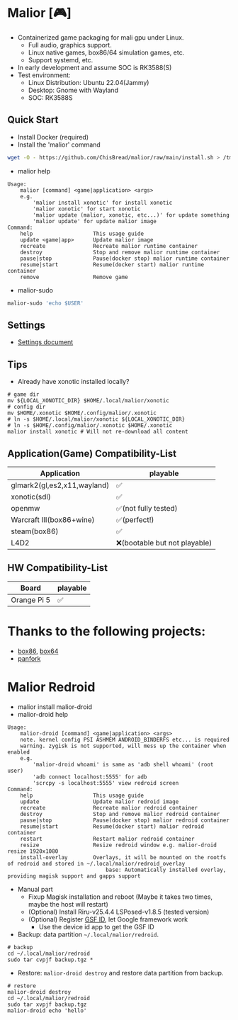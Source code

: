 # Malior [🎮]
- Containerized game packaging for mali gpu under Linux.
  - Full audio, graphics support.
  - Linux native games, box86/64 simulation games, etc.
  - Support systemd, etc.
- In early development and assume SOC is RK3588(S)
- Test environment: 
  - Linux Distribution: Ubuntu 22.04(Jammy)
  - Desktop: Gnome with Wayland
  - SOC: RK3588S

## Quick Start
- Install Docker (required)
- Install the 'malior' command
```bash
wget -O - https://github.com/ChisBread/malior/raw/main/install.sh > /tmp/malior-install.sh && bash /tmp/malior-install.sh  && rm /tmp/malior-install.sh 
```
- malior help
```
Usage: 
    malior [command] <game|application> <args>
    e.g. 
        'malior install xonotic' for install xonotic
        'malior xonotic' for start xonotic
        'malior update (malior, xonotic, etc...)' for update something
        'malior update' for update malior image
Command:
    help                   This usage guide
    update <game|app>      Update malior image
    recreate               Recreate malior runtime container
    destroy                Stop and remove malior runtime container
    pause|stop             Pause(docker stop) malior runtime container
    resume|start           Resume(docker start) malior runtime container
    remove                 Remove game
```
- malior-sudo
```bash
malior-sudo 'echo $USER'
```
## Settings
- [Settings document](./SETTINGS.md)
## Tips
- Already have xonotic installed locally?
```
# game dir
mv ${LOCAL_XONOTIC_DIR} $HOME/.local/malior/xonotic
# config dir
mv $HOME/.xonotic $HOME/.config/malior/.xonotic
# ln -s $HOME/.local/malior/xonotic ${LOCAL_XONOTIC_DIR}
# ln -s $HOME/.config/malior/.xonotic $HOME/.xonotic
malior install xonotic # Will not re-download all content
```
## Application(Game) Compatibility-List
| Application                   | playable  |
| ----------------------------- | --------- |
| glmark2(gl,es2,x11,wayland)   | ✅        | 
| xonotic(sdl)                  | ✅        | 
| openmw                        | ✅(not fully tested) | 
| Warcraft III(box86+wine)      | ✅(perfect!)        |
| steam(box86)                  | ✅        | 
| L4D2                          | ❌(bootable but not playable) |

## HW Compatibility-List

| Board                         | playable  |
| ----------------------------- | --------- |
| Orange Pi 5                   | ✅        | 

# Thanks to the following projects:
- [box86](https://github.com/ptitSeb/box86), [box64](https://github.com/ptitSeb/box64)
- [panfork](https://gitlab.com/panfork/mesa)

# Malior Redroid
- malior install malior-droid
- malior-droid help
```
Usage:
    malior-droid [command] <game|application> <args>
    note. kernel config PSI ASHMEM ANDROID_BINDERFS etc... is required
    warning. zygisk is not supported, will mess up the container when enabled
    e.g.
        'malior-droid whoami' is same as 'adb shell whoami' (root user)
        'adb connect localhost:5555' for adb
        'scrcpy -s localhost:5555' view redroid screen
Command:
    help                   This usage guide
    update                 Update malior redroid image
    recreate               Recreate malior redroid container
    destroy                Stop and remove malior redroid container
    pause|stop             Pause(docker stop) malior redroid container
    resume|start           Resume(docker start) malior redroid container
    restart                Restart malior redroid container
    resize                 Resize redroid window e.g. malior-droid resize 1920x1080
    install-overlay        Overlays, it will be mounted on the rootfs of redroid and stored in ~/.local/malior/redroid_overlay
                               base: Automatically installed overlay, providing magisk support and gapps support
```
- Manual part
    - Fixup Magisk installation and reboot (Maybe it takes two times, maybe the host will restart)
    - (Optional) Install Riru-v25.4.4 LSPosed-v1.8.5 (tested version)
    - (Optional) Register [GSF ID](https://www.google.com/android/uncertified/?pli=1), let Google framework work
        - Use the device id app to get the GSF ID
- Backup: data partition `~/.local/malior/redroid`.
```
# backup
cd ~/.local/malior/redroid
sudo tar cvpjf backup.tgz *
```
- Restore: `malior-droid destroy` and restore data partition from backup.
```
# restore
malior-droid destroy
cd ~/.local/malior/redroid
sudo tar xvpjf backup.tgz
malior-droid echo 'hello'
```
